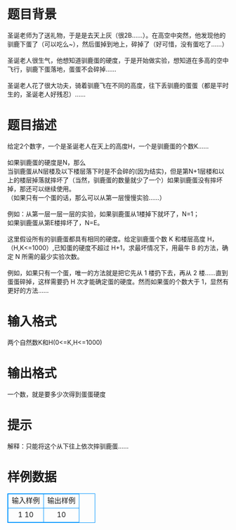 # 

 
 # 题目背景 
圣诞老师为了送礼物，于是是去天上灰（很2B……）。在高空中突然，他发现他的驯鹿下蛋了（可以吃么~），然后蛋掉到地上，碎掉了（好可惜，没有蛋吃了……）<BR><BR>圣诞老人很生气，他想知道驯鹿蛋的硬度，于是开始做实验，想知道在多高的空中飞行，驯鹿下蛋落地，蛋蛋不会碎掉……<BR><BR>圣诞老人花了很大功夫，骑着驯鹿飞在不同的高度，往下丢驯鹿的蛋蛋（都是平时生的，圣诞老人好残忍）……<BR> 

 
 # 题目描述 
给定2个数字，一个是圣诞老人在天上的高度H，一个是驯鹿蛋的个数K……<BR><BR>如果驯鹿蛋的硬度是N，那么<BR>当驯鹿蛋从N层楼及以下楼层落下时是不会碎的(因为结实)，但是第N+1层楼和以上的楼层掉落就摔坏了（当然，驯鹿蛋的数量就少了一个）如果驯鹿蛋没有摔坏掉，那还可以继续使用。<BR>（如果只有一个蛋的话，那么可以从第一层慢慢实验……）<BR><BR>例如：从第一层一层一层的实验，如果驯鹿蛋从1楼掉下就坏了，N=1；<BR>如果驯鹿蛋从第E楼摔坏了，N=E。<BR><BR>这里假设所有的驯鹿蛋都具有相同的硬度。给定驯鹿蛋个数&nbsp;K&nbsp;和楼层高度&nbsp;H，（H,K&lt;=1000）,已知蛋的硬度不超过&nbsp;H+1，求最坏情况下，用最牛&nbsp;B&nbsp;的方法，确定&nbsp;N&nbsp;所需的最少实验次数。<BR><BR>例如，如果只有一个蛋，唯一的方法就是把它先从&nbsp;1&nbsp;楼扔下去，再从&nbsp;2&nbsp;楼……直到蛋蛋碎掉，这样需要扔&nbsp;H&nbsp;次才能确定蛋的硬度。然而如果蛋的个数大于&nbsp;1，显然有更好的方法……<BR> 

 
 # 输入格式 
两个自然数K和H(0&lt;=K,H&lt;=1000) 

 
 # 输出格式 
一个数，就是要多少次得到蛋蛋硬度 

 
 # 提示 
解释：只能将这个从下往上依次摔驯鹿蛋……<BR> 
# 样例数据
<style>
        table,table tr th, table tr td { border:1px solid #0094ff; }
        table { width: 200px; min-height: 25px; line-height: 25px; text-align: center; border-collapse: collapse;}   
    </style>
<table>
	<tr>
		<td>输入样例</td>
		<td>输出样例</td>
	</tr>
<tr><td>1 10</td><td>10
</td></tr></table>
